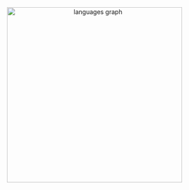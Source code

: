 <div align="center">
  <img src="https://github-readme-stats.vercel.app/api/top-langs?username=adamerikoff&locale=fr&hide_title=false&layout=compact&card_width=520&langs_count=10&theme=swift&hide_border=true" height="400" alt="languages graph"  />
</div>

###
